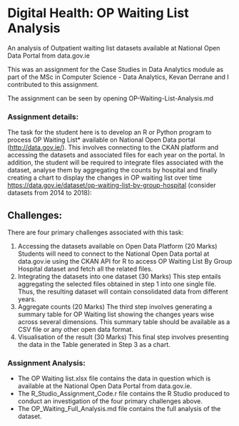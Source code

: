 # Digital Health: OP Waiting List Analysis
An analysis of Outpatient waiting list datasets available at National Open Data Portal from data.gov.ie 

This was an assignment for the Case Studies in Data Analytics module as part of the MSc in Computer Science - Data Analytics, Kevan Derrane and I contributed to this assignment. 

The assignment can be seen by opening OP-Waiting-List-Analysis.md

### Assignment details: 
The task for the student here is to develop an R or Python program to process OP Waiting List*
available on National Open Data portal (http://data.gov.ie/). This involves connecting to the CKAN
platform and accessing the datasets and associated files for each year on the portal. In addition, the
student will be required to integrate files associated with the dataset, analyse them by aggregating
the counts by hospital and finally creating a chart to display the changes in OP waiting list over time
https://data.gov.ie/dataset/op-waiting-list-by-group-hospital (consider datasets from 2014 to 2018):
## Challenges:
There are four primary challenges associated with this task:
1. Accessing the datasets available on Open Data Platform (20 Marks)
Students will need to connect to the National Open Data portal at data.gov.ie using the
CKAN API for R to access OP Waiting List By Group Hospital dataset and
fetch all the related files.
2. Integrating the datasets into one dataset (30 Marks)
This step entails aggregating the selected files obtained in step 1 into one single file. Thus,
the resulting dataset will contain consolidated data from different years.
3. Aggregate counts (20 Marks)
The third step involves generating a summary table for OP Waiting list showing the
changes years wise across several dimensions. This summary table should be available as a
CSV file or any other open data format.
4. Visualisation of the result (30 Marks)
This final step involves presenting the data in the Table generated in Step 3 as a chart.

### Assignment Analysis:
- The OP Waiting list.xlsx file contains the data in question which is available at the National Open Data Portal from data.gov.ie.
- The R_Studio_Assignment_Code.r file contains the R Studio produced to conduct an investigation of the four primary challenges above.
- The OP_Waiting_Full_Analysis.md file contains the full analysis of the dataset.
